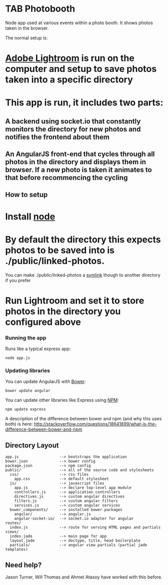 # TAB Photobooth

Node app used at various events within a photo booth. It shows photos taken in the browser.

The normal setup is:

# [Adobe Lightroom](http://www.adobe.com/uk/products/photoshop-lightroom.html) is run on the computer and setup to save photos taken into a specific directory
# This app is run, it includes two parts:
## A backend using socket.io that constantly monitors the directory for new photos and notifies the frontend about them
## An AngularJS front-end that cycles through all photos in the directory and displays them in browser. If a new photo is taken it animates to that before recommencing the cycling


## How to setup

# Install [node](https://nodejs.org/en/download/)
# By default the directory this expects photos to be saved into is ./public/linked-photos. 
You can make ./public/linked-photos a [symlink](http://osxdaily.com/2015/08/06/make-symbolic-links-command-line-mac-os-x/) though to another directory if you prefer  
# Run Lightroom and set it to store photos in the directory you configured above   

### Running the app

Runs like a typical express app:

```shell
node app.js
```

### Updating libraries

You can update AngularJS with [Bower](http://bower.io):

```shell
bower update angular
```

You can update other libraries like Express using [NPM](http://bower.io):

```shell
npm update express
```

A description of the difference between bower and npm (and why this uses both) is here: http://stackoverflow.com/questions/18641899/what-is-the-difference-between-bower-and-npm


## Directory Layout
    
    app.js                  --> bootstraps the application
    bower.json              --> bower config
    package.json            --> npm config
    public/                 --> all of the source code and stylesheets
      css/                  --> css files
        app.css             --> default stylesheet      
      js/                   --> javascript files
        app.js              --> declare top-level app module
        controllers.js      --> application controllers
        directives.js       --> custom angular directives
        filters.js          --> custom angular filters
        services.js         --> custom angular services
      bower_components/     --> installed bower packages
        angular/            --> angular.js
        angular-socket-io/  --> socket.io adapter for angular
    routes/
      index.js              --> route for serving HTML pages and partials
    views/
      index.jade            --> main page for app
      layout.jade           --> doctype, title, head boilerplate
      partials/             --> angular view partials (partial jade templates)        



## Need help?

Jason Turner, Will Thomas and Ahmet Atasoy have worked with this before.